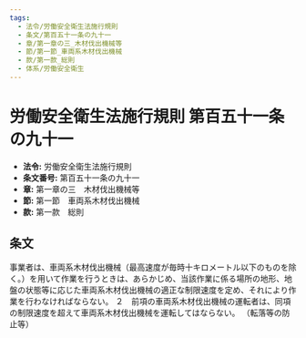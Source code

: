 ```yaml
---
tags:
  - 法令/労働安全衛生法施行規則
  - 条文/第百五十一条の九十一
  - 章/第一章の三_木材伐出機械等
  - 節/第一節_車両系木材伐出機械
  - 款/第一款_総則
  - 体系/労働安全衛生
---
```

# 労働安全衛生法施行規則 第百五十一条の九十一

- **法令:** 労働安全衛生法施行規則
- **条文番号:** 第百五十一条の九十一
- **章:** 第一章の三　木材伐出機械等
- **節:** 第一節　車両系木材伐出機械
- **款:** 第一款　総則

## 条文
事業者は、車両系木材伐出機械（最高速度が毎時十キロメートル以下のものを除く。）を用いて作業を行うときは、あらかじめ、当該作業に係る場所の地形、地盤の状態等に応じた車両系木材伐出機械の適正な制限速度を定め、それにより作業を行わなければならない。
２　前項の車両系木材伐出機械の運転者は、同項の制限速度を超えて車両系木材伐出機械を運転してはならない。
（転落等の防止等）

